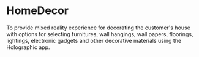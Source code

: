 # HomeDecor
To provide mixed reality experience for decorating the customer's house with options for selecting furnitures, wall hangings, wall papers, floorings, lightings, electronic gadgets and other decorative materials using the Holographic app.
